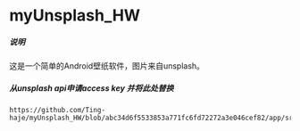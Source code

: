 # myUnsplash_HW

##### 说明
 这是一个简单的Android壁纸软件，图片来自unsplash。

##### 从unsplash api申请access key 并将此处替换
    https://github.com/Ting-haje/myUnsplash_HW/blob/abc34d6f5533853a771fc6fd72272a3e046cef82/app/src/main/res/values/strings.xml#L8

